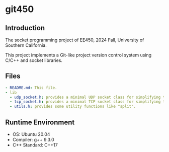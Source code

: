 # git450
## Introduction
The socket programming project of EE450, 2024 Fall, University of Southern California. 

This project implements a Git-like project version control system using C/C++ and socket libraries.

## Files
```yaml
- README.md: This file.
- lib
  - udp_socket.h: provides a minimal UDP socket class for simplifying the socket programming.
  - tcp_socket.h: provides a minimal TCP socket class for simplifying the socket programming.
  - utils.h: provides some utility functions like "split".
```

## Runtime Environment
- OS: Ubuntu 20.04
- Compiler: g++ 9.3.0
- C++ Standard: C++17
